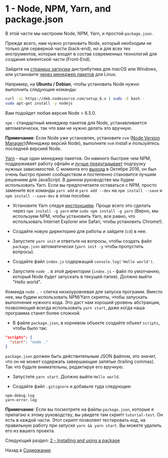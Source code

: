 # 1 - Node, NPM, Yarn, and package.json

В этой части мы настроим Node, NPM, Yarn, и простой `package.json`.

Прежде всего, нам нужно установить Node, который необходим не только для серверной части (back-end), но и для всех тех инструментов, которые входят в состав современных технологий для создания клиентской части (Front-End).

Зайдите на [страницу загрузки](https://nodejs.org/en/download/current/) дистрибутива для macOS или Windows, или установите [через менеджер пакетов](https://nodejs.org/en/download/package-manager/) для Linux.

Например, на **Ubuntu / Debian**, чтобы установить Node нужно выполнить следующие команды:

```bash
curl -sL https://deb.nodesource.com/setup_6.x | sudo -E bash -
sudo apt-get install -y nodejs
```
Вам подойдет любая версия Node > 6.5.0.

`npm` - стандартный менеджер пакетов для Node, устанавливается автоматически, так что вам не нужно делать это вручную.

**Примечание**: Если Node уже установлен, установите `nvm` ([Node Version Manager](https://github.com/creationix/nvm))(Менеджер версий Node), выполните `nvm` install и пользуйтесь последней версией Node.

[Yarn](https://yarnpkg.com/) - еще один менеджер пакетов. Он намного быстрее чем NPM, поддерживает работу офлайн и [лучше предугадывает](https://yarnpkg.com/en/docs/yarn-lock) подгрузку нужных зависимостей. С момента его [выхода](https://code.facebook.com/posts/1840075619545360) в Октябре 2016, он был очень быстро принят сообществом и постепенно становится лучшим решением для JavaScript. В данном руководстве мы будем использовать Yarn. Если вы предпочетаете оставаться с NPM, просто замените все команды `yarn add` и `yarn add --dev` на `npm install --save` и `npm install --save-dev` в этом пособии.

- Установите Yarn следуя [инструкциям](https://yarnpkg.com/en/docs/install). Проще всего это сделать через `npm install -g yarn` или `sudo npm install -g yarn` (Верно, мы используем NPM, чтобы установить Yarn, все равно, что использовать Internet Explorer или Safari, чтобы установить Chrome!).

- Создайте новую директорию для работы и зайдите (`cd`) в нее.
- Запустите `yarn init` и ответьте на вопросы, чтобы создать файл `package.json` автоматически (`yarn init -y` чтобы пропустить вопросы).
- Создайте файл `index.js` содержащий `console.log('Hello world')`.
- Запустите `node .` в этой директории (`index.js` - файл по умолчанию, который Node будет запускать в текущей папке). Должно выйти "Hello world".

Команда `node .` - слегка низкоуровневая для запуска программ. Вместо нее, мы будем использовать NPM/Yarn скрипты, чтобы запускать выполнение нужного кода. Это даст нам хороший уровень абстракции, позволяющий всегда использовать `yarn start`, даже когда наша программа станет более сложной.

- В файле `package.json`, в корневом объекте создайте объект `scripts`, чтобы было так:

```json
"scripts": {
  "start": "node ."
}
```

`package.json` должен быть действительным JSON файлом, это значит, что он не может содержать завершающие запятые (trailing commas). Так что будьте внимательны, редактируя его вручную.

- Запустите `yarn start`. Должно выйти `Hello world`.

- Создайте файл `.gitignore` и добавьте туда следующее:

```gitignore
npm-debug.log
yarn-error.log
```

**Примечание**: Если вы посмотрите на файлы `package.json`, которые я прилагаю к этому руководству, вы увидете там скрипт `tutorial-test`. Он есть в каждой части. Этот скрипт позволяет тестировать код, на правильную работу при запуске  `yarn && yarn start`. Вы можете удалить его из вашего проекта.

Следующий раздел: [2 - Installing and using a package](/tutorial/2-packages)

Назад в [Содержание](/../../#Содержание).
